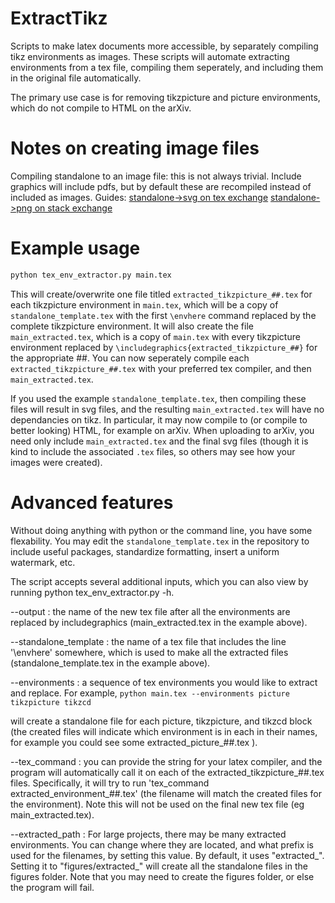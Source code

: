 # ExtractTikz
Scripts to make latex documents more accessible, by separately compiling tikz environments as images.
These scripts will automate extracting environments from a tex file, compiling them seperately, and including them in the original file automatically.

The primary use case is for removing tikzpicture and picture environments, which do not compile to HTML on the arXiv.

# Notes on creating image files
Compiling standalone to an image file: this is not always trivial. Include graphics will include pdfs, but by default these are recompiled instead of included as images.
Guides:
[standalone->svg on tex exchange](https://tex.stackexchange.com/questions/51757/how-can-i-use-tikz-to-make-standalone-svg-graphics)
[standalone->png on stack exchange](https://stackoverflow.com/questions/77614081/how-i-can-produce-a-png-from-a-tizk-tex-file-with-class-standalone)

# Example usage
```bash
python tex_env_extractor.py main.tex
```

This will create/overwrite one file titled `extracted_tikzpicture_##.tex` for each tikzpicture environment in `main.tex`, which will be a copy of `standalone_template.tex` with the first `\envhere` command replaced by the complete tikzpicture environment. 
It will also create the file `main_extracted.tex`, which is a copy of `main.tex` with every tikzpicture environment replaced by `\includegraphics{extracted_tikzpicture_##}` for the appropriate ##. 
You can now seperately compile each `extracted_tikzpicture_##.tex` with your preferred tex compiler, and then `main_extracted.tex`.

If you used the example `standalone_template.tex`, then compiling these files will result in svg files, and the resulting `main_extracted.tex` will have no dependancies on tikz. In particular, it may now compile to (or compile to better looking) HTML, for example on arXiv.
When uploading to arXiv, you need only include `main_extracted.tex` and the final svg files (though it is kind to include the associated `.tex` files, so others may see how your images were created).

# Advanced features
Without doing anything with python or the command line, you have some flexability. You may edit the `standalone_template.tex` in the repository to include useful packages, standardize formatting, insert a uniform watermark, etc.

The script accepts several additional inputs, which you can also view by running python tex_env_extractor.py -h.

--output : the name of the new tex file after all the environments are replaced by includegraphics (main_extracted.tex in the example above).

--standalone_template : the name of a tex file that includes the line '\envhere' somewhere, which is used to make all the extracted files (standalone_template.tex in the example above).

--environments : a sequence of tex environments you would like to extract and replace. For example, 
`python main.tex --environments picture tikzpicture tikzcd`

will create a standalone file for each picture, tikzpicture, and tikzcd block (the created files will indicate which environment is in each in their names, for example you could see some extracted_picture_##.tex ).

--tex_command : you can provide the string for your latex compiler, and the program will automatically call it on each of the extracted_tikzpicture_##.tex files. Specifically, it will try to run 'tex_command extracted_environment_##.tex' (the filename will match the created files for the environment). Note this will not be used on the final new tex file (eg main_extracted.tex).

--extracted_path : For large projects, there may be many extracted environments. You can change where they are located, and what prefix is used for the filenames, by setting this value. By default, it uses "extracted_". Setting it to "figures/extracted_" will create all the standalone files in the figures folder. Note that you may need to create the figures folder, or else the program will fail.
